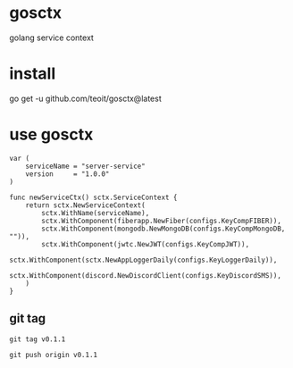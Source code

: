 # gosctx
golang service context

# install
go get -u github.com/teoit/gosctx@latest

# use gosctx

```base
var (
	serviceName = "server-service"
	version     = "1.0.0"
)

func newServiceCtx() sctx.ServiceContext {
	return sctx.NewServiceContext(
		sctx.WithName(serviceName),
		sctx.WithComponent(fiberapp.NewFiber(configs.KeyCompFIBER)),
		sctx.WithComponent(mongodb.NewMongoDB(configs.KeyCompMongoDB, "")),
		sctx.WithComponent(jwtc.NewJWT(configs.KeyCompJWT)),
		sctx.WithComponent(sctx.NewAppLoggerDaily(configs.KeyLoggerDaily)),
		sctx.WithComponent(discord.NewDiscordClient(configs.KeyDiscordSMS)),
	)
}
```

## git tag
```base 
git tag v0.1.1

git push origin v0.1.1
```